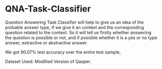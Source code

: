 # QNA-Task-Classifier

Question Answering Task Classifier will help to give us an idea of the probable answer type, if we give it an context and the corresponding question related to the context. So it will tell us firstly whether answering the question is possible or not, and if possible whether it is a yes or no type answer, extractive or abstractive answer.

We got 90.07% test accuracy over the entire test sample,

Dataset Used: Modified Version of Qasper.
